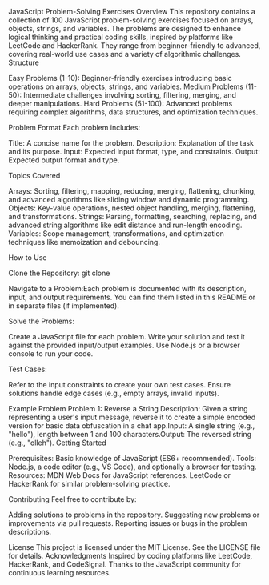 JavaScript Problem-Solving Exercises
Overview
This repository contains a collection of 100 JavaScript problem-solving exercises focused on arrays, objects, strings, and variables. The problems are designed to enhance logical thinking and practical coding skills, inspired by platforms like LeetCode and HackerRank. They range from beginner-friendly to advanced, covering real-world use cases and a variety of algorithmic challenges.
Structure

Easy Problems (1-10): Beginner-friendly exercises introducing basic operations on arrays, objects, strings, and variables.
Medium Problems (11-50): Intermediate challenges involving sorting, filtering, merging, and deeper manipulations.
Hard Problems (51-100): Advanced problems requiring complex algorithms, data structures, and optimization techniques.

Problem Format
Each problem includes:

Title: A concise name for the problem.
Description: Explanation of the task and its purpose.
Input: Expected input format, type, and constraints.
Output: Expected output format and type.

Topics Covered

Arrays: Sorting, filtering, mapping, reducing, merging, flattening, chunking, and advanced algorithms like sliding window and dynamic programming.
Objects: Key-value operations, nested object handling, merging, flattening, and transformations.
Strings: Parsing, formatting, searching, replacing, and advanced string algorithms like edit distance and run-length encoding.
Variables: Scope management, transformations, and optimization techniques like memoization and debouncing.

How to Use

Clone the Repository:
git clone <repository-url>


Navigate to a Problem:Each problem is documented with its description, input, and output requirements. You can find them listed in this README or in separate files (if implemented).

Solve the Problems:

Create a JavaScript file for each problem.
Write your solution and test it against the provided input/output examples.
Use Node.js or a browser console to run your code.


Test Cases:

Refer to the input constraints to create your own test cases.
Ensure solutions handle edge cases (e.g., empty arrays, invalid inputs).



Example Problem
Problem 1: Reverse a String
Description: Given a string representing a user's input message, reverse it to create a simple encoded version for basic data obfuscation in a chat app.Input: A single string (e.g., "hello"), length between 1 and 100 characters.Output: The reversed string (e.g., "olleh").
Getting Started

Prerequisites: Basic knowledge of JavaScript (ES6+ recommended).
Tools: Node.js, a code editor (e.g., VS Code), and optionally a browser for testing.
Resources:
MDN Web Docs for JavaScript references.
LeetCode or HackerRank for similar problem-solving practice.



Contributing
Feel free to contribute by:

Adding solutions to problems in the repository.
Suggesting new problems or improvements via pull requests.
Reporting issues or bugs in the problem descriptions.

License
This project is licensed under the MIT License. See the LICENSE file for details.
Acknowledgments
Inspired by coding platforms like LeetCode, HackerRank, and CodeSignal. Thanks to the JavaScript community for continuous learning resources.
